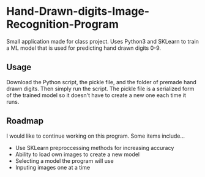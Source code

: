 # Hand-Drawn-digits-Image-Recognition-Program
Small application made for class project. Uses Python3 and SKLearn to train a ML model that is used for predicting hand drawn digits 0-9.

## Usage
Download the Python script, the pickle file, and the folder of premade hand drawn digits.
Then simply run the script.
The pickle file is a serialized form of the trained model so it doesn't have to create a new one each time it runs.

## Roadmap
I would like to continue working on this program. Some items include...
* Use SKLearn preproccessing methods for increasing accuracy
* Ability to load own images to create a new model
* Selecting a model the program will use
* Inputing images one at a time
